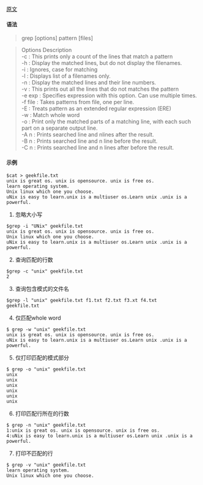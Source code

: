 [原文](https://www.geeksforgeeks.org/grep-command-in-unixlinux/)

#### 语法
>grep [options] pattern [files]

>Options Description  
-c : This prints only a count of the lines that match a pattern  
-h : Display the matched lines, but do not display the filenames.  
-i : Ignores, case for matching  
-l : Displays list of a filenames only.  
-n : Display the matched lines and their line numbers.  
-v : This prints out all the lines that do not matches the pattern  
-e exp : Specifies expression with this option. Can use multiple times.  
-f file : Takes patterns from file, one per line.  
-E : Treats pattern as an extended regular expression (ERE)  
-w : Match whole word  
-o : Print only the matched parts of a matching line, with each such part on a separate output line.  
-A n : Prints searched line and nlines after the result.  
-B n : Prints searched line and n line before the result.  
-C n : Prints searched line and n lines after before the result.  

#### 示例
```console
$cat > geekfile.txt  
unix is great os. unix is opensource. unix is free os.  
learn operating system.  
Unix linux which one you choose.  
uNix is easy to learn.unix is a multiuser os.Learn unix .unix is a powerful.
```

1. 忽略大小写
```console
$grep -i "UNix" geekfile.txt  
unix is great os. unix is opensource. unix is free os.
Unix linux which one you choose.
uNix is easy to learn.unix is a multiuser os.Learn unix .unix is a powerful.
```

2. 查询匹配的行数
```console
$grep -c "unix" geekfile.txt
2
```

3. 查询包含模式的文件名
```console
$grep -l "unix" geekfile.txt f1.txt f2.txt f3.xt f4.txt
geekfile.txt
```

4. 仅匹配whole word
```console
$ grep -w "unix" geekfile.txt
unix is great os. unix is opensource. unix is free os.
uNix is easy to learn.unix is a multiuser os.Learn unix .unix is a powerful.
```

5. 仅打印匹配的模式部分
```console
$ grep -o "unix" geekfile.txt
unix
unix
unix
unix
unix
unix
```

6. 打印匹配行所在的行数
```console
$ grep -n "unix" geekfile.txt
1:unix is great os. unix is opensource. unix is free os.
4:uNix is easy to learn.unix is a multiuser os.Learn unix .unix is a powerful.
```

7. 打印不匹配的行
```console
$ grep -v "unix" geekfile.txt
learn operating system.
Unix linux which one you choose.
```